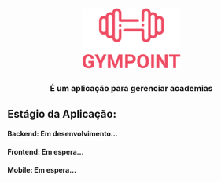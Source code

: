 <h1 align="center">
  <img alt="Gympoint" title="Gympoint" src="images/logo.png" width="200px" />
</h1>

<h3 align="center">
  É um aplicação para gerenciar academias
</h3>

## Estágio da Aplicação:
#### Backend: Em desenvolvimento...
#### Frontend: Em espera...
#### Mobile: Em espera...
